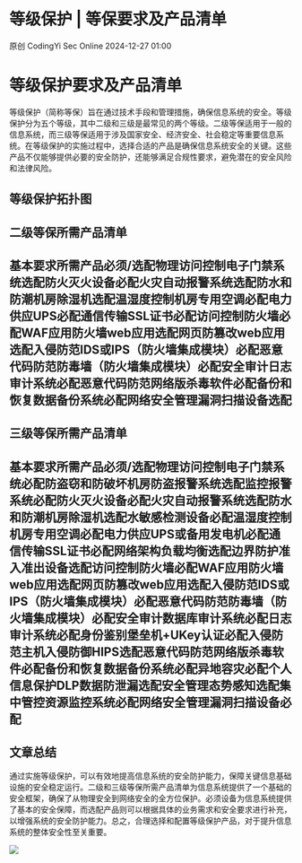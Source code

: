 #  等级保护 | 等保要求及产品清单   
原创 CodingYi  Sec Online   2024-12-27 01:00  
  
#   
# 等级保护要求及产品清单  
  
等级保护（简称等保）旨在通过技术手段和管理措施，确保信息系统的安全。等级保护分为五个等级，其中二级和三级是最常见的两个等级。二级等保适用于一般的信息系统，而三级等保适用于涉及国家安全、经济安全、社会稳定等重要信息系统。在等级保护的实施过程中，选择合适的产品是确保信息系统安全的关键。这些产品不仅能够提供必要的安全防护，还能够满足合规性要求，避免潜在的安全风险和法律风险。  
## 等级保护拓扑图  
##   
## 二级等保所需产品清单  
## 基本要求所需产品必须/选配物理访问控制电子门禁系统选配防火灭火设备必配火灾自动报警系统选配防水和防潮机房除湿机选配温湿度控制机房专用空调必配电力供应UPS必配通信传输SSL证书必配访问控制防火墙必配WAF应用防火墙web应用选配网页防篡改web应用选配入侵防范IDS或IPS（防火墙集成模块）必配恶意代码防范防毒墙（防火墙集成模块）必配安全审计日志审计系统必配恶意代码防范网络版杀毒软件必配备份和恢复数据备份系统必配网络安全管理漏洞扫描设备选配  
## 三级等保所需产品清单  
## 基本要求所需产品必须/选配物理访问控制电子门禁系统必配防盗窃和防破坏机房防盗报警系统选配监控报警系统必配防火灭火设备必配火灾自动报警系统选配防水和防潮机房除湿机选配水敏感检测设备必配温湿度控制机房专用空调必配电力供应UPS或备用发电机必配通信传输SSL证书必配网络架构负载均衡选配边界防护准入准出设备选配访问控制防火墙必配WAF应用防火墙web应用选配网页防篡改web应用选配入侵防范IDS或IPS（防火墙集成模块）必配恶意代码防范防毒墙（防火墙集成模块）必配安全审计数据库审计系统必配日志审计系统必配身份鉴别堡垒机+UKey认证必配入侵防范主机入侵防御HIPS选配恶意代码防范网络版杀毒软件必配备份和恢复数据备份系统必配异地容灾必配个人信息保护DLP数据防泄漏选配安全管理态势感知选配集中管控资源监控系统必配网络安全管理漏洞扫描设备必配  
## 文章总结  
  
通过实施等级保护，可以有效地提高信息系统的安全防护能力，保障关键信息基础设施的安全稳定运行。二级和三级等保所需产品清单为信息系统提供了一个基础的安全框架，确保了从物理安全到网络安全的全方位保护。必须设备为信息系统提供了基本的安全保障，而选配产品则可以根据具体的业务需求和安全要求进行补充，以增强系统的安全防护能力。总之，合理选择和配置等级保护产品，对于提升信息系统的整体安全性至关重要。  
  
![](https://mmbiz.qpic.cn/sz_mmbiz_png/dSzSPyBA1LrNIibic0x1aqib4RTgo2DKEqxWqoxChzsBlgiaqRH2zfG8Lb5gHAfOr1ZcianU7e8DzDlfYPt4OPV8CAw/640?wx_fmt=other&from=appmsg&wxfrom=5&wx_lazy=1&wx_co=1&tp=webp "")  
  
